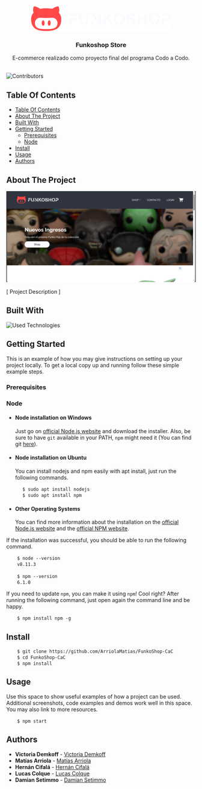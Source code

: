 <br/>
<p align="center">
  <a href="https://github.com/ArriolaMatias/FunkoShop-CaC">
    <img src="public/img/branding/logo_light_horizontal.svg" alt="Logo" width="372" height="66">
  </a>

  <h3 align="center">Funkoshop Store</h3>

  <p align="center">
    E-commerce realizado como proyecto final del programa Codo a Codo.
    <br/>
    <br/>
  </p>
</p>

![Contributors](https://img.shields.io/github/contributors/ArriolaMatias/FunkoShop-CaC?color=dark-green) 

## Table Of Contents

- [Table Of Contents](#table-of-contents)
- [About The Project](#about-the-project)
- [Built With](#built-with)
- [Getting Started](#getting-started)
  - [Prerequisites](#prerequisites)
  - [Node](#node)
- [Install](#install)
- [Usage](#usage)
- [Authors](#authors)

## About The Project

![Main-screenshot](public/img/screenshots/screenshot_home.png)

[ Project Description ]

## Built With

![Used Technologies](https://skillicons.dev/icons?i=html,css,js,figma,nodejs,express)

## Getting Started

This is an example of how you may give instructions on setting up your project locally.
To get a local copy up and running follow these simple example steps.

### Prerequisites

### Node
- #### Node installation on Windows

  Just go on [official Node.js website](https://nodejs.org/) and download the installer.
Also, be sure to have `git` available in your PATH, `npm` might need it (You can find git [here](https://git-scm.com/)).

- #### Node installation on Ubuntu

  You can install nodejs and npm easily with apt install, just run the following commands.
```
      $ sudo apt install nodejs
      $ sudo apt install npm
```
- #### Other Operating Systems
  You can find more information about the installation on the [official Node.js website](https://nodejs.org/) and the [official NPM website](https://npmjs.org/).

If the installation was successful, you should be able to run the following command.
```
    $ node --version
    v8.11.3

    $ npm --version
    6.1.0
```
If you need to update `npm`, you can make it using `npm`! Cool right? After running the following command, just open again the command line and be happy.
```
    $ npm install npm -g
```

## Install
```
    $ git clone https://github.com/ArriolaMatias/FunkoShop-CaC
    $ cd FunkoShop-CaC
    $ npm install
```

## Usage

Use this space to show useful examples of how a project can be used. Additional screenshots, code examples and demos work well in this 
space. You may also link to more resources.

```
    $ npm start
```

## Authors

* **Victoria Demkoff** - [Victoria Demkoff](https://github.com/vickydemkoff)
* **Matías Arriola** - [Matías Arriola](https://github.com/ArriolaMatias)
* **Hernán Cifalá** - [Hernán Cifalá](https://github.com/Hernan-Cifala)
* **Lucas Colque** - [Lucas Colque](https://github.com/lucasColque)
* **Damian Setimmo** - [Damian Setimmo](https://github.com/damisettimo)
